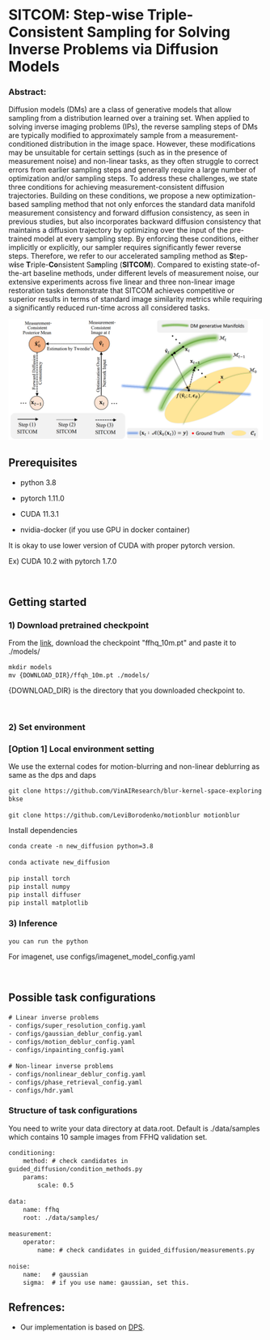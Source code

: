 # SITCOM: Step-wise Triple-Consistent Sampling  for Solving Inverse Problems via Diffusion Models

### Abstract: 
Diffusion models (DMs) are a class of generative models that allow sampling from a distribution learned over a training set. When applied to solving inverse imaging problems (IPs), the reverse sampling steps of DMs are typically modified to approximately sample from a measurement-conditioned distribution in the image space. However, these modifications may be unsuitable for certain settings (such as in the presence of measurement noise) and non-linear tasks, as they often struggle to correct errors from earlier sampling steps and generally require a large number of optimization and/or sampling steps. To address these challenges, we state three conditions for achieving measurement-consistent diffusion trajectories. Building on these conditions, we propose a new optimization-based sampling method that not only enforces the standard data manifold measurement consistency and forward diffusion consistency, as seen in previous studies, but also incorporates backward diffusion consistency that maintains a diffusion trajectory by optimizing over the input of the pre-trained model at every sampling step. By enforcing these conditions, either implicitly or explicitly, our sampler requires significantly fewer reverse steps. Therefore, we refer to our accelerated sampling method as **S**tep-w**i**se **T**riple-**Co**nsistent Sa**m**pling (**SITCOM**). Compared to existing state-of-the-art baseline methods, under different levels of measurement noise, our extensive experiments across five linear and three non-linear image restoration tasks demonstrate that SITCOM achieves competitive or superior results in terms of standard image similarity metrics while requiring a significantly reduced run-time across all considered tasks. 

![Alt text](Diagram.png)

## Prerequisites
- python 3.8

- pytorch 1.11.0

- CUDA 11.3.1

- nvidia-docker (if you use GPU in docker container)

It is okay to use lower version of CUDA with proper pytorch version.

Ex) CUDA 10.2 with pytorch 1.7.0

<br />

## Getting started 


### 1) Download pretrained checkpoint
From the [link](https://drive.google.com/drive/folders/1jElnRoFv7b31fG0v6pTSQkelbSX3xGZh?usp=sharing), download the checkpoint "ffhq_10m.pt" and paste it to ./models/
```
mkdir models
mv {DOWNLOAD_DIR}/ffqh_10m.pt ./models/
```
{DOWNLOAD_DIR} is the directory that you downloaded checkpoint to.

<br />


### 2) Set environment
### [Option 1] Local environment setting

We use the external codes for motion-blurring and non-linear deblurring as same as the dps and daps

```
git clone https://github.com/VinAIResearch/blur-kernel-space-exploring bkse

git clone https://github.com/LeviBorodenko/motionblur motionblur
```

Install dependencies

```
conda create -n new_diffusion python=3.8

conda activate new_diffusion

pip install torch
pip install numpy
pip install diffuser
pip install matplotlib

```


### 3) Inference

```
you can run the python 
```

For imagenet, use configs/imagenet_model_config.yaml

<br />

## Possible task configurations

```
# Linear inverse problems
- configs/super_resolution_config.yaml
- configs/gaussian_deblur_config.yaml
- configs/motion_deblur_config.yaml
- configs/inpainting_config.yaml

# Non-linear inverse problems
- configs/nonlinear_deblur_config.yaml
- configs/phase_retrieval_config.yaml
- configs/hdr.yaml
```

### Structure of task configurations
You need to write your data directory at data.root. Default is ./data/samples which contains 10 sample images from FFHQ validation set.

```
conditioning:
    method: # check candidates in guided_diffusion/condition_methods.py
    params:
        scale: 0.5

data:
    name: ffhq
    root: ./data/samples/

measurement:
    operator:
        name: # check candidates in guided_diffusion/measurements.py

noise:
    name:   # gaussian
    sigma:  # if you use name: gaussian, set this.
```

## Refrences: 
- Our implementation is based on [DPS](https://github.com/DPS2022/diffusion-posterior-sampling). 
